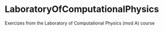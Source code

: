 # LaboratoryOfComputationalPhysics
Exercizes from the Laboratory of Computational Physics (mod A) course
